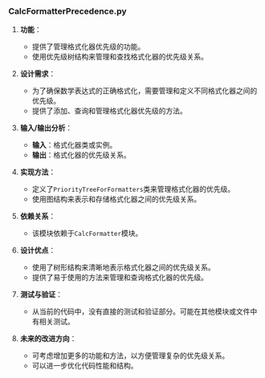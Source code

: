 ### CalcFormatterPrecedence.py

1. **功能**：
   - 提供了管理格式化器优先级的功能。
   - 使用优先级树结构来管理和查找格式化器的优先级关系。

2. **设计需求**：
   - 为了确保数学表达式的正确格式化，需要管理和定义不同格式化器之间的优先级。
   - 提供了添加、查询和管理格式化器优先级的方法。

3. **输入/输出分析**：
   - **输入**：格式化器类或实例。
   - **输出**：格式化器的优先级关系。

4. **实现方法**：
   - 定义了`PriorityTreeForFormatters`类来管理格式化器的优先级。
   - 使用图结构来表示和存储格式化器之间的优先级关系。

5. **依赖关系**：
   - 该模块依赖于`CalcFormatter`模块。

6. **设计优点**：
   - 使用了树形结构来清晰地表示格式化器之间的优先级关系。
   - 提供了易于使用的方法来管理和查询格式化器的优先级。

7. **测试与验证**：
   - 从当前的代码中，没有直接的测试和验证部分。可能在其他模块或文件中有相关测试。

8. **未来的改进方向**：
   - 可考虑增加更多的功能和方法，以方便管理复杂的优先级关系。
   - 可以进一步优化代码性能和结构。